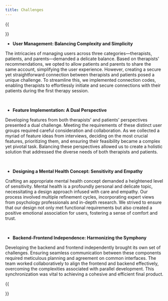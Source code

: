 ```yaml
---
title: Challenges
---
```


{{<section title="Challenges: ">}}
* **User Management: Balancing Complexity and Simplicity**
  
The intricacies of managing users across three categories—therapists, patients, and parents—demanded a delicate balance. Based on therapists' recommendations, we opted to allow patients and parents to share the same account, simplifying the user experience. However, creating a secure yet straightforward connection between therapists and patients posed a unique challenge. To streamline this, we implemented connection codes, enabling therapists to effortlessly initiate and secure connections with their patients during the first therapy session.

<br/>

* **Feature Implementation: A Dual Perspective**
  
Developing features from both therapists' and patients' perspectives presented a dual challenge. Meeting the requirements of these distinct user groups required careful consideration and collaboration. As we collected a myriad of feature ideas from interviews, deciding on the most crucial features, prioritizing them, and ensuring their feasibility became a complex yet pivotal task. Balancing these perspectives allowed us to create a holistic solution that addressed the diverse needs of both therapists and patients. 

<br/>

* **Designing a Mental Health Concept: Sensitivity and Empathy**
  
Crafting an appropriate mental health concept demanded a heightened level of sensitivity. Mental health is a profoundly personal and delicate topic, necessitating a design approach infused with care and empathy. Our process involved multiple refinement cycles, incorporating expert views from psychology professionals and in-depth research. We strived to ensure that our design not only met functional requirements but also created a positive emotional association for users, fostering a sense of comfort and trust.

<br/>

* **Backend-Frontend Independence: Harmonizing the Symphony**
  
Developing the backend and frontend independently brought its own set of challenges. Ensuring seamless communication between these components required meticulous planning and agreement on common interfaces. The team worked collaboratively to align the frontend and backend effectively, overcoming the complexities associated with parallel development. This synchronization was vital to achieving a cohesive and efficient final product.

{{</section>}}